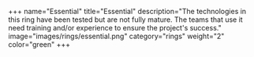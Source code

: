 +++
name="Essential"
title="Essential"
description="The technologies in this ring have been tested but are not fully mature. The teams that use it need training and/or experience to ensure the project's success."
image="images/rings/essential.png"
category="rings"
weight="2"
color="green"
+++